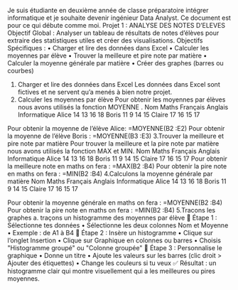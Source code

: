 Je suis étudiante en deuxième année de classe préparatoire intégrer informatique et je souhaite devenir ingénieur Data Analyst.
Ce document est pour ce qui débute comme moi. 
Projet 1 : ANALYSE DES NOTES D’ELEVES
Objectif Global : Analyser un tableau de résultats de notes d’élèves pour extraire des statistiques utiles et créer des visualisations.
Objectifs Spécifiques : • Charger et lire des données dans Excel 
• Calculer les moyennes par élève
• Trouver la meilleure et pire note par matière
• Calculer la moyenne générale par matière
• Créer des graphes (barres ou courbes)

1.	Charger et lire des données dans Excel
Les données dans Excel sont fictives et ne servent qu’a menés à bien notre projet.
2.	Calculer les moyennes par élève
Pour obtenir les moyennes par élèves nous avons utilisés la fonction MOYENNE . 
Nom	Maths	Français	Anglais	Informatique
Alice	14	13	16	18
Boris	11	9	14	15
Claire	17	16	15	17

Pour obtenir la moyenne de l’élève Alice: =MOYENNE(B2 :E2)
Pour obtenir la moyenne de l’élève Boris : =MOYENNE(B3 :E3)
3.Trouver la meilleure et pire note par matière
 Pour trouver la meilleure et la pire note par matière nous avons utilisés la fonction  MAX et MIN. 
Nom	Maths	Français	Anglais	Informatique
Alice	14	13	16	18
Boris	11	9	14	15
Claire	17	16	15	17
Pour obtenir la meilleure note en maths on fera : =MAX(B2 :B4)
Pour obtenir la pire note en maths on fera : =MIN(B2 :B4)
4.Calculons la moyenne générale par matière
Nom	Maths	Français	Anglais	Informatique
Alice	14	13	16	18
Boris	11	9	14	15
Claire	17	16	15	17

Pour obtenir la moyenne générale en maths on fera : =MOYENNE(B2 :B4)
Pour obtenir la pire note en maths on fera : =MIN(B2 :B4)
		5.Tracons les graphes 
a. traçons un histogramme des moyennes par élève
🔹 Étape 1 : Sélectionne tes données
•	Sélectionne les deux colonnes Nom et Moyenne
•	Exemple : de A1 à B4
🔹 Étape 2 : Insère un histogramme
•	Clique sur l’onglet Insertion
•	Clique sur Graphique en colonnes ou barres
•	Choisis "Histogramme groupé" ou "Colonne groupée"
🔹 Étape 3 : Personnalise le graphique
•	Donne un titre
•	Ajoute les valeurs sur les barres (clic droit > Ajouter des étiquettes)
•	Change les couleurs si tu veux
✅ Résultat : un histogramme clair qui montre visuellement qui a les meilleures ou pires moyennes.
